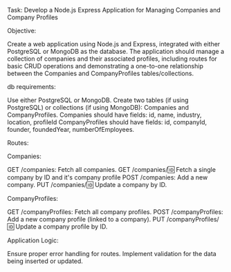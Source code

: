 Task: Develop a Node.js Express Application for Managing Companies and Company Profiles


Objective:

Create a web application using Node.js and Express, integrated with either PostgreSQL or MongoDB as the database. The application should manage a collection of companies and their associated profiles, including routes for basic CRUD operations and demonstrating a one-to-one relationship between the Companies and CompanyProfiles tables/collections.

db requirements: 

Use either PostgreSQL or MongoDB.
Create two tables (if using PostgreSQL) or collections (if using MongoDB): Companies and CompanyProfiles.
Companies should have fields: id, name, industry, location, profileId
CompanyProfiles should have fields: id, companyId, founder, foundedYear, numberOfEmployees.


Routes: 

Companies:

GET /companies: Fetch all companies.
GET /companies/:id: Fetch a single company by ID and it's company profile
POST /companies: Add a new company.
PUT /companies/:id: Update a company by ID.

CompanyProfiles:

GET /companyProfiles: Fetch all company profiles.
POST /companyProfiles: Add a new company profile (linked to a company).
PUT /companyProfiles/:id: Update a company profile by ID.

Application Logic:

Ensure proper error handling for routes.
Implement validation for the data being inserted or updated.
